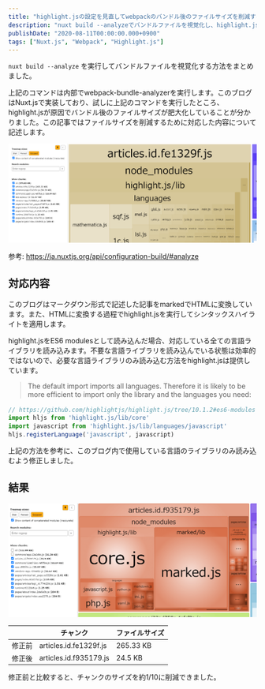 ```yaml
---
title: "highlight.jsの設定を見直してwebpackのバンドル後のファイルサイズを削減する"
description: "nuxt build --analyzeでバンドルファイルを視覚化し、highlight.jsの設定を見直して不要な言語ライブラリを除外することでファイルサイズを削減しました。"
publishDate: "2020-08-11T00:00:00.000+0900"
tags: ["Nuxt.js", "Webpack", "Highlight.js"]
---
```


`nuxt build --analyze` を実行してバンドルファイルを視覚化する方法をまとめました。

上記のコマンドは内部でwebpack-bundle-analyzerを実行します。このブログはNuxt.jsで実装しており、試しに上記のコマンドを実行したところ、highlight.jsが原因でバンドル後のファイルサイズが肥大化していることが分かりました。この記事ではファイルサイズを削減するために対応した内容について記述します。

![analyze_before](../../assets/images/post/343e3eec38070dda7057b4c3268f0c7f.png)

参考: https://ja.nuxtjs.org/api/configuration-build/#analyze

## 対応内容

このブログはマークダウン形式で記述した記事をmarkedでHTMLに変換しています。また、HTMLに変換する過程でhighlight.jsを実行してシンタックスハイライトを適用します。

highlight.jsをES6 modulesとして読み込んだ場合、対応している全ての言語ライブラリを読み込みます。不要な言語ライブラリを読み込んでいる状態は効率的ではないので、必要な言語ライブラリのみ読み込む方法をhighlight.jsは提供しています。

> The default import imports all languages. Therefore it is likely to be more efficient to import only the library and the languages you need:

```js
// https://github.com/highlightjs/highlight.js/tree/10.1.2#es6-modules
import hljs from 'highlight.js/lib/core'
import javascript from 'highlight.js/lib/languages/javascript'
hljs.registerLanguage('javascript', javascript)
```

上記の方法を参考に、このブログ内で使用している言語のライブラリのみ読み込むよう修正しました。

## 結果

![analyze_after](../../assets/images/post/3107556317f3452ab4c27683660aa0f4.png)

|        | チャンク               | ファイルサイズ |
| ------ | ---------------------- | -------------- |
| 修正前 | articles.id.fe1329f.js | 265.33 KB      |
| 修正後 | articles.id.f935179.js | 24.5 KB        |

修正前と比較すると、チャンクのサイズを約1/10に削減できました。
